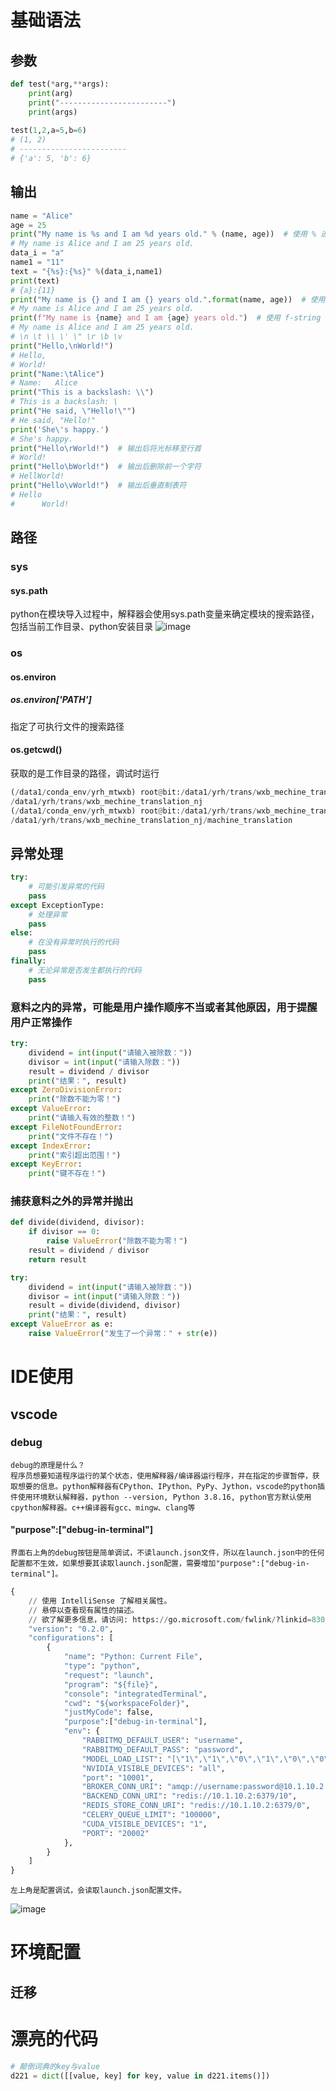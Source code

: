 # 基础语法
## 参数
```python
def test(*arg,**args):
    print(arg)
    print("------------------------")
    print(args)
    
test(1,2,a=5,b=6)
# (1, 2)
# ------------------------
# {'a': 5, 'b': 6}
```
## 输出
```python
name = "Alice"
age = 25
print("My name is %s and I am %d years old." % (name, age))  # 使用 % 进行格式化
# My name is Alice and I am 25 years old.
data_i = "a"
name1 = "11"
text = "{%s}:{%s}" %(data_i,name1)
print(text)
# {a}:{11}
print("My name is {} and I am {} years old.".format(name, age))  # 使用 format() 方法进行格式化
# My name is Alice and I am 25 years old.
print(f"My name is {name} and I am {age} years old.")  # 使用 f-string 
# My name is Alice and I am 25 years old.
# \n \t \\ \' \" \r \b \v 
print("Hello,\nWorld!")
# Hello,
# World!
print("Name:\tAlice")
# Name:   Alice
print("This is a backslash: \\")
# This is a backslash: \
print("He said, \"Hello!\"")
# He said, "Hello!"
print('She\'s happy.')
# She's happy.
print("Hello\rWorld!")  # 输出后将光标移至行首
# World!
print("Hello\bWorld!")  # 输出后删除前一个字符
# HellWorld!
print("Hello\vWorld!")  # 输出后垂直制表符
# Hello
#      World!
```
## 路径
### sys
#### sys.path
python在模块导入过程中，解释器会使用sys.path变量来确定模块的搜索路径，包括当前工作目录、python安装目录
![image](https://github.com/YRH0/book/assets/74707759/b7c9b8db-8734-4ebd-a24c-dbd56d90d90d)
### os
#### os.environ
##### os.environ['PATH']
指定了可执行文件的搜索路径
#### os.getcwd()
获取的是工作目录的路径，调试时运行
```python
(/data1/conda_env/yrh_mtwxb) root@bit:/data1/yrh/trans/wxb_mechine_translation_nj# python machine_translation/test.py
/data1/yrh/trans/wxb_mechine_translation_nj
(/data1/conda_env/yrh_mtwxb) root@bit:/data1/yrh/trans/wxb_mechine_translation_nj/machine_translation# python test.py 
/data1/yrh/trans/wxb_mechine_translation_nj/machine_translation

```

## 异常处理
```python
try:
    # 可能引发异常的代码
    pass
except ExceptionType:
    # 处理异常
    pass
else:
    # 在没有异常时执行的代码
    pass
finally:
    # 无论异常是否发生都执行的代码
    pass
```
### 意料之内的异常，可能是用户操作顺序不当或者其他原因，用于提醒用户正常操作
```python
try:
    dividend = int(input("请输入被除数："))
    divisor = int(input("请输入除数："))
    result = dividend / divisor
    print("结果：", result)
except ZeroDivisionError:
    print("除数不能为零！")
except ValueError:
    print("请输入有效的整数！")
except FileNotFoundError:
    print("文件不存在！")
except IndexError:
    print("索引超出范围！")
except KeyError:
    print("键不存在！")
```
### 捕获意料之外的异常并抛出
```python
def divide(dividend, divisor):
    if divisor == 0:
        raise ValueError("除数不能为零！")
    result = dividend / divisor
    return result

try:
    dividend = int(input("请输入被除数："))
    divisor = int(input("请输入除数："))
    result = divide(dividend, divisor)
    print("结果：", result)
except ValueError as e:
    raise ValueError("发生了一个异常：" + str(e))
```

# IDE使用
## vscode
### debug
    debug的原理是什么？
    程序员想要知道程序运行的某个状态，使用解释器/编译器运行程序，并在指定的步骤暂停，获取想要的信息。python解释器有CPython、IPython、PyPy、Jython，vscode的python插件使用环境默认解释器，python --version, Python 3.8.16, python官方默认使用cpython解释器。c++编译器有gcc、mingw、clang等
#### "purpose":["debug-in-terminal"]
    界面右上角的debug按钮是简单调试，不读launch.json文件，所以在launch.json中的任何配置都不生效，如果想要其读取launch.json配置，需要增加"purpose":["debug-in-terminal"]。
```python
{
    // 使用 IntelliSense 了解相关属性。 
    // 悬停以查看现有属性的描述。
    // 欲了解更多信息，请访问: https://go.microsoft.com/fwlink/?linkid=830387
    "version": "0.2.0",
    "configurations": [
        {
            "name": "Python: Current File",
            "type": "python",
            "request": "launch",
            "program": "${file}",
            "console": "integratedTerminal",
            "cwd": "${workspaceFolder}",
            "justMyCode": false,
            "purpose":["debug-in-terminal"],
            "env": {
                "RABBITMQ_DEFAULT_USER": "username",
                "RABBITMQ_DEFAULT_PASS": "password",
                "MODEL_LOAD_LIST": "[\"1\",\"1\",\"0\",\"1\",\"0\",\"0\",\"0\",\"0\"]",
                "NVIDIA_VISIBLE_DEVICES": "all",
                "port": "10001",
                "BROKER_CONN_URI": "amqp://username:password@10.1.10.2:5672",
                "BACKEND_CONN_URI": "redis://10.1.10.2:6379/10",
                "REDIS_STORE_CONN_URI": "redis://10.1.10.2:6379/0",
                "CELERY_QUEUE_LIMIT": "100000",
                "CUDA_VISIBLE_DEVICES": "1",
                "PORT": "20002"
            },
        }
    ]
}
```
    左上角是配置调试，会读取launch.json配置文件。
![image](https://github.com/YRH0/book/assets/74707759/4049235a-8c16-439b-b0c5-bdc226515bec)

# 环境配置
## 迁移

# 漂亮的代码
```python
# 颠倒词典的key与value
d221 = dict([[value, key] for key, value in d221.items()])
```
